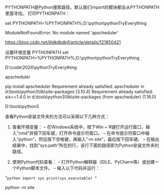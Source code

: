 
PYTHONPATH是Python搜索路径，默认我们import的模块都会从PYTHONPATH里面寻找。
打印PYTHONPATH：

set PYTHONPATH=%PYTHONPATH%;D:\python\pythonTryEverything



ModuleNotFoundError: No module named 'apscheduler'

https://blog.csdn.net/lildkdkdkjf/article/details/121850421



设置环境变量  PYTHONPATH
set PYTHONPATH=%PYTHONPATH%;D:\python\pythonTryEverything

D:\code\2024\pythonTryEverything



apscheduler

pip install apscheduler
Requirement already satisfied: apscheduler in d:\tools\python3\lib\site-packages (3.10.4)
Requirement already satisfied: six>=1.4.0 in d:\tools\python3\lib\site-packages (from apscheduler) (1.16.0)

D:\tools\python3

查看Python安装文件夹的方法可以采用以下几种方式：

1. 查看环境变量：
   – 在Windows系统中，按下Win + R键打开运行窗口，输入”cmd”并按下回车键，打开命令提示符窗口。
   – 在命令提示符窗口中输入”python”，然后按下空格键，再输入”-m site”，最后按下回车键。
   – 在输出结果中，找到”sys.path”所在的行，该行下面的路径即为Python安装文件夹的路径。

2. 使用Python代码查看：
   – 打开Python解释器（IDLE、PyCharm等）或创建一个Python脚本文件。
   – 输入以下代码并运行：

“`python
import sys
print(sys.executable)
“`


 python -m site

